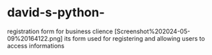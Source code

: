 # david-s-python-
registration form
for business clience
[Screenshot%202024-05-09%20164122.png]
its form used for registering and allowing users to access informations
